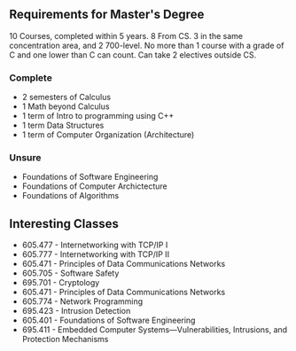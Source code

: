 ## Requirements for Master's Degree
10 Courses, completed within 5 years.  8 From CS.  3 in the same
concentration area, and 2 700-level.  No more than 1 course
with a grade of C and one lower than C can count.  Can take 2 electives
outside CS.

### Complete
* 2 semesters of Calculus
* 1 Math beyond Calculus
* 1 term of Intro to programming using C++
* 1 term Data Structures
* 1 term of Computer Organization (Architecture)

### Unsure
* Foundations of Software Engineering
* Foundations of Computer Archictecture
* Foundations of Algorithms

## Interesting Classes
* 605.477 - Internetworking with TCP/IP I
* 605.777 - Internetworking with TCP/IP II
* 605.471 - Principles of Data Communications Networks
* 605.705 - Software Safety
* 695.701 - Cryptology
* 605.471 - Principles of Data Communications Networks
* 605.774 - Network Programming 
* 695.423 - Intrusion Detection
* 605.401 - Foundations of Software Engineering
* 695.411 - Embedded Computer Systems—Vulnerabilities, Intrusions, and Protection Mechanisms

